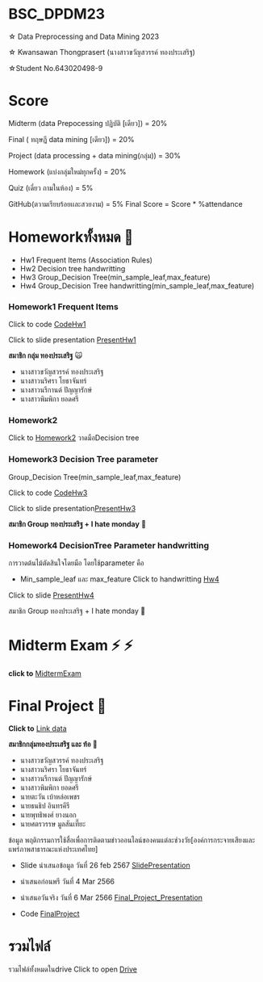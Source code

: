 
# BSC_DPDM23

☆ Data Preprocessing and Data Mining 2023 

☆ Kwansawan Thongprasert (นางสาวขวัญสวรรค์ ทองประเสริฐ)

☆Student No.643020498-9


# Score
Midterm (data Prepocessing ปฏิบัติ [เดียว]) = 20%

Final ( ทฤษฏี data mining [เดียว]) = 20%

Project (data processing + data mining(กลุ่ม)) = 30%

Homework (แบ่งกลุ่มใหม่ทุกครั้ง) = 20%

Quiz (เดี่ยว ถามในห้อง) = 5%

GitHub(ตวามเรียบร้อยเเละสวยงาม) = 5% Final Score = Score * %attendance

# Homeworkทั้งหมด :pencil:
+ Hw1 Frequent Items (Association Rules)
+ Hw2 Decision tree handwritting
+ Hw3 Group_Decision Tree(min_sample_leaf,max_feature) 
+ Hw4 Group_Decision Tree handwritting(min_sample_leaf,max_feature)
### Homework1 Frequent Items

Click to code [CodeHw1](https://github.com/kwansawanth/BSC_DPDM23/blob/main/Frequent_Patterns_(Association_Rules).ipynb)

Click to slide presentation [PresentHw1](https://github.com/kwansawanth/BSC_DPDM23/blob/main/Marketbasket_compressed.pdf)

**สมาชิก กลุ่ม ทองประเสริฐ**  :scream_cat:

+ นางสาวขวัญสวรรค์ ทองประเสริฐ
+ นางสาวนริศรา โยธาจันทร์
+ นางสาวนรีกานต์ ปัญญารักษ์
+ นางสาวพิมพิกา ยอดศรี
### Homework2   

Click to  [Homework2](https://github.com/kwansawanth/BSC_DPDM23/blob/main/Hw2.pdf) 
วาดมือDecision tree

### Homework3 Decision Tree parameter
Group_Decision Tree(min_sample_leaf,max_feature) 

Click to code [CodeHw3](https://github.com/kwansawanth/BSC_DPDM23/blob/main/Classification.ipynb)

Click to slide presentation[PresentHw3](https://www.canva.com/design/DAF8ejkUgWc/qB4EU70aLQGHXQhvQk8N1Q/view?utm_content=DAF8ejkUgWc&utm_campaign=designshare&utm_medium=link&utm_source=editor)

**สมาชิก Group ทองประเสริฐ + I hate monday** :busts_in_silhouette:

### Homework4 DecisionTree Parameter handwritting
การวาดต้นไม้ตัดสินใจโดยมือ โดยใช้parameter คือ 
+ Min_sample_leaf และ max_feature
Click to handwritting  [Hw4](https://github.com/kwansawanth/BSC_DPDM23/blob/main/Hw4-Final-จริงๆจ้า.pdf)

Click to slide [PresentHw4](https://www.canva.com/design/DAGAEi1HviM/8WQr9sTuu2L7vsBccwde5Q/view?utm_content=DAGAEi1HviM&utm_campaign=designshare&utm_medium=link&utm_source=editor)

สมาชิก Group ทองประเสริฐ + I hate monday :busts_in_silhouette:

# Midterm Exam ⚡ :zap:
  **click to** [MidtermExam](https://github.com/kwansawanth/BSC_DPDM23/blob/main/Midterm_BscDPDM23.ipynb)
# Final Project :information_desk_person:
**Click to** [Link data](https://data.go.th/en/dataset/consumer_insight)

**สมาชิกกลุ่มทองประเสริฐ และ ท้อ** :busts_in_silhouette:
+ นางสาวขวัญสวรรค์ ทองประเสริฐ
+ นางสาวนริศรา โยธาจันทร์
+ นางสาวนรีกานต์ ปัญญารักษ์
+ นางสาวพิมพิกา ยอดศรี
+ นายตะวัน เบ้าหล่อเพชร
+ นายธนธิป อินทรคีรี
+ นายพุทธิพงศ์ ยางนอก 
+ นายศตรวรรษ มูลสันเที๊ยะ

ข้อมูล พฤติกรรมการใช้สื่อเพื่อการติดตามข่าวออนไลน์ของคนแต่ละช่วงวัย[องค์การกระจายเสียงและแพร่ภาพสาธารณะแห่งประเทศไทย]

+ Slide นำเสนอข้อมูล วันที่ 26 feb 2567 [SlidePresentation](https://www.canva.com/design/DAF9xVROj5g/MU3QyOEiNPy-GS3r-zhv9w/view?utm_content=DAF9xVROj5g&utm_campaign=designshare&utm_medium=link&utm_source=editor)
+ นำเสนอก่อนพรี วันที่ 4 Mar 2566 
+ นำเสนอวันจริง วันที่ 6 Mar 2566 [Final_Project_Presentation](https://github.com/kwansawanth/BSC_DPDM23/blob/main/Blue%20White%20Modern%20And%20Professional%20Company%20Profile%20Presentation.pdf)

+ Code [FinalProject](https://github.com/kwansawanth/BSC_DPDM23/blob/main/Final_Project.ipynb)

# รวมไฟล์ 

รวมไฟล์ทั้งหมดในdrive Click to open [Drive](https://drive.google.com/drive/folders/1WozvzsLgjTw3_WJ5YiFphDM4dAtCQPxq?usp=share_link)

























